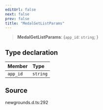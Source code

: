 ```yaml
---
editUrl: false
next: false
prev: false
title: "MedalGetListParams"
---
```


> **MedalGetListParams**: \{`app_id`: `string`;  }

## Type declaration

| Member | Type |
| :------ | :------ |
| `app_id` | `string` |

## Source

newgrounds.d.ts:292
